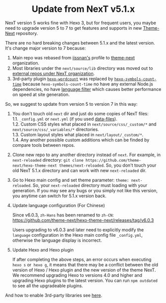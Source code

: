 <h1 align="center">Update from NexT v5.1.x</h1>

NexT version 5 works fine with Hexo 3, but for frequent users, you maybe need to upgrade version 5 to 7 to get features and supports in new [Theme-Next](https://github.com/theme-next/hexo-theme-next) repository.

There are no hard breaking changes between 5.1.x and the latest version. It's change major version to 7 because:

1. Main repo was rebased from [iissnan's](https://github.com/iissnan/hexo-theme-next) profile to [theme-next](https://github.com/theme-next) organization.
2. Most libraries under the `next/source/lib` directory was moved out to [external repos under NexT organization](https://github.com/theme-next).
3. 3rd-party plugin [`hexo-wordcount`](https://github.com/willin/hexo-wordcount) was replaced by [`hexo-symbols-count-time`](https://github.com/theme-next/hexo-symbols-count-time) because `hexo-symbols-count-time` no have any external Node.js dependencies, no have [language filter](https://github.com/willin/hexo-wordcount/issues/7) which causes better performance on speed at site generation.

So, we suggest to update from version 5 to version 7 in this way:

1. You don't touch old `next` dir and just do some copies of NexT files:\
   1.1. `_config.yml` or `next.yml` (if you used [data-files](DATA-FILES.md)).\
   1.2. Custom CSS styles what placed in `next/source/css/_custom/*` and `next/source/css/_variables/*` directories.\
   1.3. Custom layout styles what placed in `next/layout/_custom/*`.\
   1.4. Any another possible custom additions which can be finded by compare tools between repos.
2. Clone new repo to any another directory instead of `next`. For example, in `next-reloaded` directory: `git clone https://github.com/theme-next/hexo-theme-next themes/next-reloaded`. So, you don't touch your old NexT 5.1.x directory and can work with new `next-reloaded` dir.
3. Go to Hexo main config and set theme parameter: `theme: next-reloaded`. So, your `next-reloaded` directory must loading with your generation. If you may see any bugs or you simply not like this version, you anytime can switch for 5.1.x version back.
4. Update language configuration (For Chinese)

    Since v6.0.3, `zh-Hans` has been renamed to `zh-CN`: https://github.com/theme-next/hexo-theme-next/releases/tag/v6.0.3

    Users upgrading to v6.0.3 and later need to explicitly modify the `language` configuration in the Hexo main config file `_config.yml`, otherwise the language display is incorrect.
5. Update Hexo and Hexo plugin

    If after completing the above steps, an error occurs when executing `hexo s` or` hexo g`, it means that there may be a conflict between the old version of Hexo / Hexo plugin and the new version of the theme NexT. We recommend upgrading Hexo to versions 4.0 and higher and upgrading Hexo plugins to the latest version. You can run `npm outdated` to see all the upgradeable plugins.

And how to enable 3rd-party libraries see [here](https://github.com/theme-next/hexo-theme-next/blob/master/docs/INSTALLATION.md#plugins).

